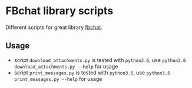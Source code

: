FBchat library scripts
=========

Different scripts for great library [fbchat](https://github.com/carpedm20/fbchat).


## Usage
 - script `download_attachments.py` is tested with `python3.6`, use `python3.6 download_attachments.py --help` for usage
 - script `print_messages.py` is tested with `python3.6`, use `python3.6 print_messages.py --help` for usage